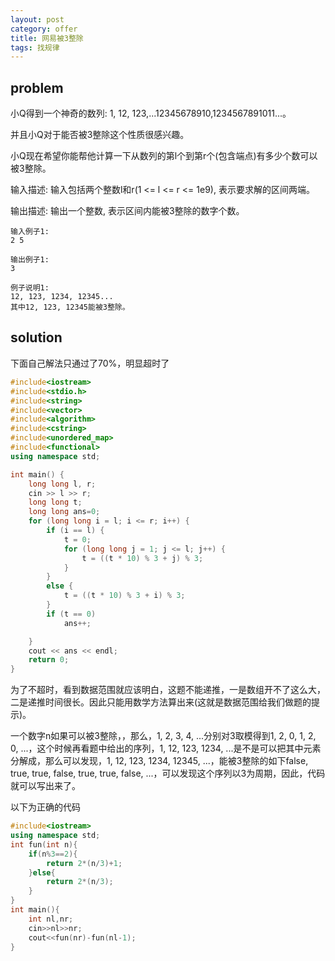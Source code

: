 ```yaml
---
layout: post
category: offer
title: 网易被3整除
tags: 找规律
---
```


## problem
小Q得到一个神奇的数列: 1, 12, 123,...12345678910,1234567891011...。

并且小Q对于能否被3整除这个性质很感兴趣。

小Q现在希望你能帮他计算一下从数列的第l个到第r个(包含端点)有多少个数可以被3整除。


输入描述:
输入包括两个整数l和r(1 <= l <= r <= 1e9), 表示要求解的区间两端。


输出描述:
输出一个整数, 表示区间内能被3整除的数字个数。

    输入例子1:
    2 5

    输出例子1:
    3

    例子说明1:
    12, 123, 1234, 12345...
    其中12, 123, 12345能被3整除。

## solution
下面自己解法只通过了70%，明显超时了

```c++
#include<iostream>
#include<stdio.h>
#include<string>
#include<vector>
#include<algorithm>
#include<cstring>
#include<unordered_map>
#include<functional>
using namespace std;

int main() {
	long long l, r;
	cin >> l >> r;
	long long t;
	long long ans=0;
	for (long long i = l; i <= r; i++) {
		if (i == l) {
			t = 0;
			for (long long j = 1; j <= l; j++) {
				t = ((t * 10) % 3 + j) % 3;
			}
		}
		else {
			t = ((t * 10) % 3 + i) % 3;
		}
		if (t == 0)
			ans++;

	}
	cout << ans << endl;
	return 0;
}
```

为了不超时，看到数据范围就应该明白，这题不能递推，一是数组开不了这么大，二是递推时间很长。因此只能用数学方法算出来(这就是数据范围给我们做题的提示)。

一个数字n如果可以被3整除，，那么，1, 2, 3, 4, ...分别对3取模得到1, 2, 0, 1, 2, 0, ...，这个时候再看题中给出的序列，1, 12, 123, 1234, ...是不是可以把其中元素分解成，那么可以发现，1, 12, 123, 1234, 12345, ...，能被3整除的如下false, true, true, false, true, true, false, ...，可以发现这个序列以3为周期，因此，代码就可以写出来了。

以下为正确的代码
```c++
#include<iostream>
using namespace std;
int fun(int n){
    if(n%3==2){
        return 2*(n/3)+1;
    }else{
        return 2*(n/3);
    }
}
int main(){
    int nl,nr;
    cin>>nl>>nr;
    cout<<fun(nr)-fun(nl-1);
}
```